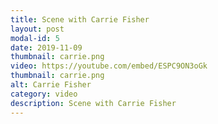 ```yaml
---
title: Scene with Carrie Fisher
layout: post
modal-id: 5
date: 2019-11-09
thumbnail: carrie.png
video: https://youtube.com/embed/ESPC9ON3oGk
thumbnail: carrie.png
alt: Carrie Fisher
category: video
description: Scene with Carrie Fisher
---
```

